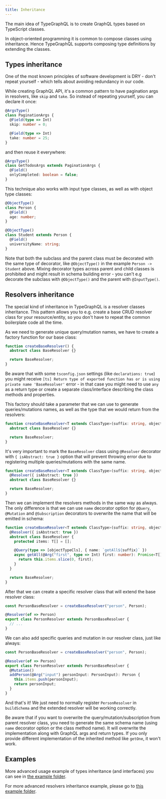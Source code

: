 ```yaml
---
title: Inheritance
---
```


The main idea of TypeGraphQL is to create GraphQL types based on TypeScript classes.

In object-oriented programming it is common to compose classes using inheritance. Hence TypeGraphQL supports composing type definitions by extending the classes.

## Types inheritance

One of the most known principles of software development is DRY - don't repeat yourself - which tells about avoiding redundancy in our code.

While creating GraphQL API, it's a common pattern to have pagination args in resolvers, like `skip` and `take`. So instead of repeating yourself, you can declare it once:

```typescript
@ArgsType()
class PaginationArgs {
  @Field(type => Int)
  skip: number = 0;

  @Field(type => Int)
  take: number = 25;
}
```

and then reuse it everywhere:

```typescript
@ArgsType()
class GetTodosArgs extends PaginationArgs {
  @Field()
  onlyCompleted: boolean = false;
}
```

This technique also works with input type classes, as well as with object type classes:

```typescript
@ObjectType()
class Person {
  @Field()
  age: number;
}

@ObjectType()
class Student extends Person {
  @Field()
  universityName: string;
}
```

Note that both the subclass and the parent class must be decorated with the same type of decorator, like `@ObjectType()` in the example `Person -> Student` above. Mixing decorator types across parent and child classes is prohibited and might result in schema building error - you can't e.g decorate the subclass with `@ObjectType()` and the parent with `@InputType()`.

## Resolvers inheritance

The special kind of inheritance in TypeGraphQL is a resolver classes inheritance. This pattern allows you to e.g. create a base CRUD resolver class for your resource/entity, so you don't have to repeat the common boilerplate code all the time.

As we need to generate unique query/mutation names, we have to create a factory function for our base class:

```typescript
function createBaseResolver() {
  abstract class BaseResolver {}

  return BaseResolver;
}
```

Be aware that with some `tsconfig.json` settings (like `declarations: true`) you might receive `[ts] Return type of exported function has or is using private name 'BaseResolver'` error - in that case you might need to use `any` as a return type or create a separate class/interface describing the class methods and properties.

This factory should take a parameter that we can use to generate queries/mutations names, as well as the type that we would return from the resolvers:

```typescript
function createBaseResolver<T extends ClassType>(suffix: string, objectTypeCls: T) {
  abstract class BaseResolver {}

  return BaseResolver;
}
```

It's very important to mark the `BaseResolver` class using `@Resolver` decorator with `{ isAbstract: true }` option that will prevent throwing error due to registering multiple queries/mutations with the same name.

```typescript
function createBaseResolver<T extends ClassType>(suffix: string, objectTypeCls: T) {
  @Resolver({ isAbstract: true })
  abstract class BaseResolver {}

  return BaseResolver;
}
```

Then we can implement the resolvers methods in the same way as always. The only difference is that we can use `name` decorator option for `@Query`, `@Mutation` and `@Subscription` decorators to overwrite the name that will be emitted in schema:

```typescript
function createBaseResolver<T extends ClassType>(suffix: string, objectTypeCls: T) {
  @Resolver({ isAbstract: true })
  abstract class BaseResolver {
    protected items: T[] = [];

    @Query(type => [objectTypeCls], { name: `getAll${suffix}` })
    async getAll(@Arg("first", type => Int) first: number): Promise<T[]> {
      return this.items.slice(0, first);
    }
  }

  return BaseResolver;
}
```

After that we can create a specific resolver class that will extend the base resolver class:

```typescript
const PersonBaseResolver = createBaseResolver("person", Person);

@Resolver(of => Person)
export class PersonResolver extends PersonBaseResolver {
  // ...
}
```

We can also add specific queries and mutation in our resolver class, just like always:

```typescript
const PersonBaseResolver = createBaseResolver("person", Person);

@Resolver(of => Person)
export class PersonResolver extends PersonBaseResolver {
  @Mutation()
  addPerson(@Arg("input") personInput: PersonInput): Person {
    this.items.push(personInput);
    return personInput;
  }
}
```

And that's it! We just need to normally register `PersonResolver` in `buildSchema` and the extended resolver will be working correctly.

Be aware that if you want to overwrite the query/mutation/subscription from parent resolver class, you need to generate the same schema name (using `name` decorator option or the class method name). It will overwrite the implementation along with GraphQL args and return types. If you only provide different implementation of the inherited method like `getOne`, it won't work.

## Examples

More advanced usage example of types inheritance (and interfaces) you can see in [the example folder](https://github.com/19majkel94/type-graphql/tree/master/examples/interfaces-inheritance).

For more advanced resolvers inheritance example, please go to [this example folder](https://github.com/19majkel94/type-graphql/tree/master/examples/resolvers-inheritance).
